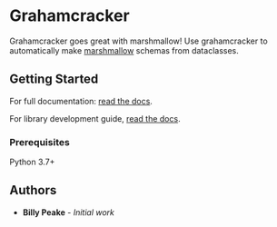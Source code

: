 # Grahamcracker

Grahamcracker goes great with marshmallow! Use grahamcracker to automatically make
[marshmallow](https://marshmallow.readthedocs.io/en/stable/) schemas from dataclasses.

## Getting Started
For full documentation:
[read the docs](https://illuscio-dev.github.io/grahamcracker-py/).

For library development guide, 
[read the docs](https://illuscio-dev.github.io/islelib-py/).

### Prerequisites

Python 3.7+

## Authors

* **Billy Peake** - *Initial work*
